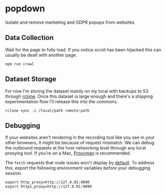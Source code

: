 # popdown
Isolate and remove marketing and GDPR popups from websites

## Data Collection

Wait for the page to fully load. If you notice scroll has been hijacked this can usually be dealt with another page.

```
npm run crawl
```

## Dataset Storage

For now I'm storing the dataset mainly on my local with backups to S3 through [rclone](https://rclone.org/). Once this dataset is large enough and there's a shipping experimentation flow I'll release this into the commons.

```
rclone sync -i /local/path remote:path
```

## Debugging

If your websites aren't rendering in the recording tool like you see in your other browsers, it might be because of request mismatch. We can debug the outbound requests at the host networking level through any local proxying tool. If you're on a Mac, [Proxyman](https://proxyman.io/) is recommended.

The `fetch` requests that node issues won't display by [default](https://github.com/ProxymanApp/Proxyman/issues/236). To address this, export the following environment variables before your debugging session.

```
export http_proxy=http://127.0.01:9090
export https_proxy=http://127.0.01:9090
```
